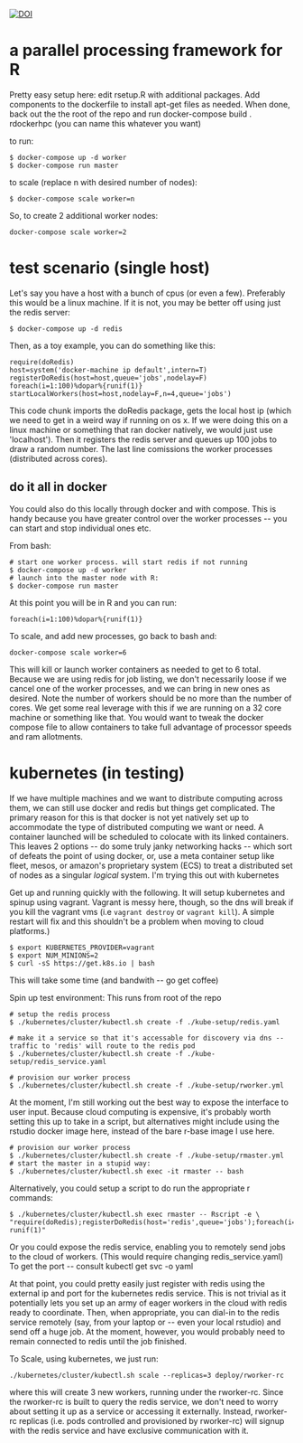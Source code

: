
[![DOI](https://zenodo.org/badge/41703578.svg)](https://zenodo.org/badge/latestdoi/41703578)

# a parallel processing framework for R

Pretty easy setup here:  edit rsetup.R with additional packages. Add components to the dockerfile to install apt-get files as needed. When done, back out the the root of the repo and run docker-compose build . rdockerhpc
(you can name this whatever you want)


to run: 
```{bash}
$ docker-compose up -d worker
$ docker-compose run master
```

to scale (replace n with desired number of nodes): 

```{bash}
$ docker-compose scale worker=n
```

So, to create 2 additional worker nodes: 

```{bash}
docker-compose scale worker=2
```


# test scenario (single host)

Let's say you have a host with a bunch of cpus (or even a few). Preferably this would be a linux machine. If it is not, you may be better off using just the redis server:

```{bash}
$ docker-compose up -d redis
```

Then, as a toy example, you can do something like this:
```{r}
require(doRedis)
host=system('docker-machine ip default',intern=T)
registerDoRedis(host=host,queue='jobs',nodelay=F)
foreach(i=1:100)%dopar%{runif(1)}
startLocalWorkers(host=host,nodelay=F,n=4,queue='jobs')
```
This code chunk imports the doRedis package, gets the local host ip (which we need to get in a weird way if running on os x. If we were doing this on a linux machine or something that ran docker natively, we would just use 'localhost'). Then it registers the redis server and queues up 100 jobs to draw a random number. The last line comissions the worker processes (distributed across cores).

## do it all in docker

You could also do this locally through docker and with compose. This is handy
because you have greater control over the worker processes -- you can start and
stop individual ones etc.

From bash:

```{bash}
# start one worker process. will start redis if not running
$ docker-compose up -d worker 
# launch into the master node with R:
$ docker-compose run master 
```
At this point you will be in R and you can run:
```{r}
foreach(i=1:100)%dopar%{runif(1)}
```

To scale, and add new processes, go back to bash and:
```{bash}
docker-compose scale worker=6
```

This will kill or launch worker containers as needed to get to 6 total. Because
we are using redis for job listing, we don't necessarily loose  if we cancel one
of the worker processes, and we can bring in new ones as desired. Note the
number of workers should be no more than the number of cores. We get some real
leverage with this if we are running on a 32 core machine or something like
that. You would want to tweak the docker compose file to allow containers to take full advantage of processor speeds and ram allotments. 
 

# kubernetes (in testing)

If we have multiple machines and we want to distribute computing across them, we can still use docker and redis but things get complicated. The primary reason for this is that docker is not yet natively set up to accommodate the type of distributed computing we want or need. A container launched will be scheduled to colocate with its linked containers. This leaves 2 options -- do some truly janky networking hacks -- which sort of defeats the point of using docker, or, use a meta container setup like fleet, mesos, or amazon's proprietary system (ECS) to treat a distributed set of nodes as a singular *logical* system. I'm trying this out with kubernetes




Get up and running quickly with the following. It will setup kubernetes and spinup using vagrant. Vagrant is messy here, though, so the dns will break if you kill the vagrant vms (i.e `vagrant destroy` or `vagrant kill`).  A simple restart will fix and this shouldn't be a problem when moving to cloud platforms.)

```{bash}
$ export KUBERNETES_PROVIDER=vagrant
$ export NUM_MINIONS=2
$ curl -sS https://get.k8s.io | bash
```
This will take some time (and bandwith -- go get coffee)

Spin up test environment: This runs from root of the repo

```{bash}
# setup the redis process
$ ./kubernetes/cluster/kubectl.sh create -f ./kube-setup/redis.yaml 

# make it a service so that it's accessable for discovery via dns -- traffic to 'redis' will route to the redis pod 
$ ./kubernetes/cluster/kubectl.sh create -f ./kube-setup/redis_service.yaml 

# provision our worker process
$ ./kubernetes/cluster/kubectl.sh create -f ./kube-setup/rworker.yml 
```

At the moment, I'm still working out the best way to expose the interface to user input. Because cloud computing is expensive, it's probably worth setting this up to take in a script, but alternatives might include using the rstudio docker image here, instead of the bare r-base image I use here.


```{bash}
# provision our worker process
$ ./kubernetes/cluster/kubectl.sh create -f ./kube-setup/rmaster.yml 
# start the master in a stupid way:
$ ./kubernetes/cluster/kubectl.sh exec -it rmaster -- bash
```


Alternatively, you could setup a script to do run the appropriate r commands:


```{bash}
$ ./kubernetes/cluster/kubectl.sh exec rmaster -- Rscript -e \
"require(doRedis);registerDoRedis(host='redis',queue='jobs');foreach(i=i:100)%dopar% runif(1)"
```

Or you could expose the redis service, enabling you to remotely send jobs to the cloud of workers. (This would require changing redis_service.yaml) To get the port -- consult kubectl get svc -o yaml

At that point, you could pretty easily just register with redis using the external ip and port for the kubernetes redis service. 
This is not trivial as it potentially lets you set up an army of eager workers in the cloud with redis ready to coordinate. Then, when appropriate, you can dial-in to the redis service remotely (say, from your laptop or -- even your local rstudio) and send off a huge job. At the moment, however, you would probably need to remain connected to redis until the job finished. 


To Scale, using kubernetes, we just run: 

```{bash}
./kubernetes/cluster/kubectl.sh scale --replicas=3 deploy/rworker-rc
```

where this will create 3 new workers, running under the rworker-rc. Since the rworker-rc is built to query the redis service, we don't need to worry about setting it up as a service or accessing it externally. Instead, rworker-rc replicas (i.e. pods controlled and provisioned by rworker-rc) will signup with the redis service and have exclusive communication with it. 
